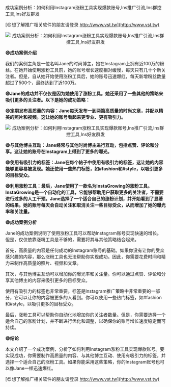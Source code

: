 成功案例分析：如何利用Instagram涨粉工具实现爆款账号,Ins推广引流,Ins群控工具,Ins好友群发

[😍想了解推广相关软件的朋友请登录 http://www.vst.tw](http://www.vst.tw)

 <center><img src="https://vst.tw/MP4/tuiguang/png/5.png" alt="成功案例分析：如何利用Instagram涨粉工具实现爆款账号,Ins推广引流,Ins群控工具,Ins好友群发"></center>

**😄成功案例介绍**

我们的案例主角是一位名叫Jane的时尚博主，她在Instagram上拥有近100万的粉丝。在她开始使用涨粉工具前，她的账号增长速度相对缓慢，每天只有几十个新关注者。但是，自从她开始使用涨粉工具后，她的账号迅速爆红，每天新增粉丝数量超过了500个，最终达到了近100万。

**😄Jane的成功并不仅仅是因为她使用了涨粉工具。她还采用了一些其他的策略来吸引更多的关注者。以下是她的成功策略：**

**😄定期发布高质量的内容：Jane每天发布一到两篇高质量的时尚文章，并配以精美的照片和视频。这让她的账号看起来更专业、更有吸引力。**

 <center><img src="https://vst.tw/MP4/tuiguang/png/8.png" alt="成功案例分析：如何利用Instagram涨粉工具实现爆款账号,Ins推广引流,Ins群控工具,Ins好友群发"></center>

**😄与其他博主互动：Jane经常与其他时尚博主进行互动，包括点赞、评论和分享。这让她的账号在Instagram上得到了更多的曝光。**

**😄使用有吸引力的标签：Jane在每个帖子中使用有吸引力的标签，这让她的内容能够更容易被发现。她还使用一些热门标签，如#fashion和#style，以吸引更多的目标受众。**

**😄利用涨粉工具：最后，Jane使用了一款名为InstaGrowing的涨粉工具。InstaGrowing是一个自动化的工具，它能够帮助用户获取更多的关注者，不需要进行过多的人工干预。Jane选择了一个适合自己的涨粉计划，并开始看到了显著的结果。她的账号每天会自动关注和取消关注一些目标受众，从而增加了她的曝光率和关注量。**

**😄成功案例分析**

Jane的成功案例说明了使用涨粉工具可以帮助Instagram账号实现快速的增长。但是，仅仅依靠涨粉工具是不够的，需要将其与其他策略结合起来。

首先，高质量的内容是任何成功的Instagram账号的基础。如果你没有让你的受众感兴趣的内容，那么涨粉工具也无法帮助你实现成功。因此，你需要花费时间和精力来制作高质量的照片、视频和文章。

其次，与其他博主互动可以增加你的曝光率和关注量。你可以通过点赞、评论和分享其他博主的内容来吸引更多的目标受众。

使用有吸引力的标签也非常重要。标签是Instagram推广策略中非常重要的一部分，它可以让你的内容被更多的人看到。你可以使用一些热门标签，如#fashion和#style，以吸引更多的目标受众。

最后，涨粉工具可以帮助你自动化地增加你的关注者数量。但是，你需要选择一个适合自己的涨粉计划，并不断进行优化和调整，以确保你的账号增长速度稳定而可持续。

**😄结论**

本文介绍了一个成功案例，分析了如何利用Instagram涨粉工具实现爆款账号。要实现成功，你需要制作高质量的内容、与其他博主互动、使用有吸引力的标签，并选择一个适合自己的涨粉工具。如果你能采用这些策略，你的Instagram账号也可以像Jane一样迅速爆红。

[😍想了解推广相关软件的朋友请登录 http://www.vst.tw](http://www.vst.tw)



